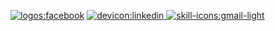  [![logos:facebook](https://api.iconify.design/logos/facebook.svg)](http://www.gamedev.net/page/resources/\_/technical/graphics-programming-and-theory/quadtrees-r1303) [![devicon:linkedin](https://api.iconify.design/devicon/linkedin.svg) ](http://www.gamedev.net/page/resources/\_/technical/graphics-programming-and-theory/quadtrees-r1303) [![skill-icons:gmail-light](https://api.iconify.design/skill-icons/gmail-light.svg)](http://www.gamedev.net/page/resources/\_/technical/graphics-programming-and-theory/quadtrees-r1303)
